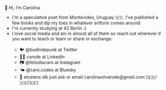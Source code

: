 👋 Hi, I’m Carolina
- I'm  a speculative poet from Montevideo, Uruguay 🇺🇾. I've published a few books and dip my toes in whatever artform comes around
- I'm currently studying at 42 Berlin :)
- I love social media and am in almost all of them so reach out wherever if you want to teach or learn or share or exchange: </br>
  <ul></br>
  <li>🐦 @budindepunk at Twitter</li>
  <li>👩‍💼 csrode at LinkedIn</li>
  <li>📷 @felizdiacaro at Instagram</li>
  <li>🌤️ @caro.codes at Bluesky</li>
  <li>🌿 etcetera idk just ask or email carolinasilvarode@gmail.com (🇪🇸/🇺🇸/🇩🇪) </li>
  </ul>
  
<!---
budindepunk/budindepunk is a ✨ special ✨ repository because its `README.md` (this file) appears on your GitHub profile.
You can click the Preview link to take a look at your changes.
--->
